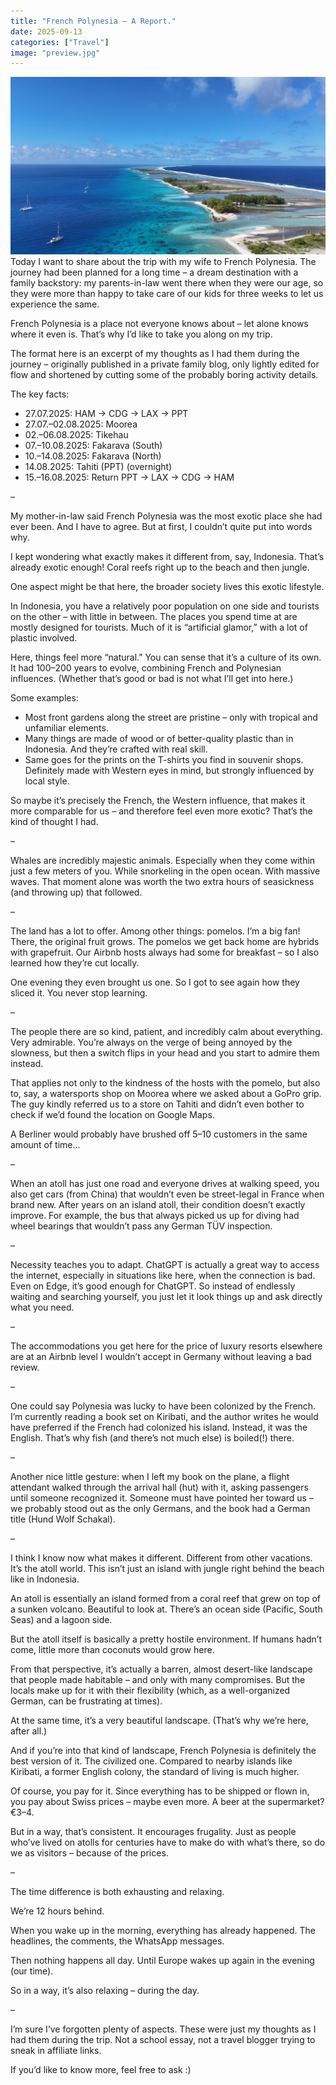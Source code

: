 ```yaml
---
title: "French Polynesia – A Report."
date: 2025-09-13
categories: ["Travel"]
image: "preview.jpg"
---
```


![Atoll](preview.jpg)
Today I want to share about the trip with my wife to French Polynesia. The journey had been planned for a long time – a dream destination with a family backstory: my parents-in-law went there when they were our age, so they were more than happy to take care of our kids for three weeks to let us experience the same.

French Polynesia is a place not everyone knows about – let alone knows where it even is. That’s why I’d like to take you along on my trip.

The format here is an excerpt of my thoughts as I had them during the journey – originally published in a private family blog, only lightly edited for flow and shortened by cutting some of the probably boring activity details.

The key facts:

- 27.07.2025: HAM → CDG → LAX → PPT
- 27.07.–02.08.2025: Moorea
- 02.–06.08.2025: Tikehau
- 07.–10.08.2025: Fakarava (South)
- 10.–14.08.2025: Fakarava (North)
- 14.08.2025: Tahiti (PPT) (overnight)
- 15.–16.08.2025: Return PPT → LAX → CDG → HAM

–

My mother-in-law said French Polynesia was the most exotic place she had ever been. And I have to agree. But at first, I couldn’t quite put into words why.

I kept wondering what exactly makes it different from, say, Indonesia. That’s already exotic enough! Coral reefs right up to the beach and then jungle.

One aspect might be that here, the broader society lives this exotic lifestyle.

In Indonesia, you have a relatively poor population on one side and tourists on the other – with little in between. The places you spend time at are mostly designed for tourists. Much of it is “artificial glamor,” with a lot of plastic involved.

Here, things feel more “natural.” You can sense that it’s a culture of its own. It had 100–200 years to evolve, combining French and Polynesian influences. (Whether that’s good or bad is not what I’ll get into here.)

Some examples:

- Most front gardens along the street are pristine – only with tropical and unfamiliar elements.
- Many things are made of wood or of better-quality plastic than in Indonesia. And they’re crafted with real skill.
- Same goes for the prints on the T-shirts you find in souvenir shops. Definitely made with Western eyes in mind, but strongly influenced by local style.

So maybe it’s precisely the French, the Western influence, that makes it more comparable for us – and therefore feel even more exotic? That’s the kind of thought I had.

–

Whales are incredibly majestic animals. Especially when they come within just a few meters of you. While snorkeling in the open ocean. With massive waves. That moment alone was worth the two extra hours of seasickness (and throwing up) that followed.

–

The land has a lot to offer. Among other things: pomelos. I’m a big fan! There, the original fruit grows. The pomelos we get back home are hybrids with grapefruit. Our Airbnb hosts always had some for breakfast – so I also learned how they’re cut locally.

One evening they even brought us one. So I got to see again how they sliced it. You never stop learning.

–

The people there are so kind, patient, and incredibly calm about everything. Very admirable. You’re always on the verge of being annoyed by the slowness, but then a switch flips in your head and you start to admire them instead.

That applies not only to the kindness of the hosts with the pomelo, but also to, say, a watersports shop on Moorea where we asked about a GoPro grip. The guy kindly referred us to a store on Tahiti and didn’t even bother to check if we’d found the location on Google Maps.

A Berliner would probably have brushed off 5–10 customers in the same amount of time…

–

When an atoll has just one road and everyone drives at walking speed, you also get cars (from China) that wouldn’t even be street-legal in France when brand new. After years on an island atoll, their condition doesn’t exactly improve. For example, the bus that always picked us up for diving had wheel bearings that wouldn’t pass any German TÜV inspection.

–

Necessity teaches you to adapt. ChatGPT is actually a great way to access the internet, especially in situations like here, when the connection is bad. Even on Edge, it’s good enough for ChatGPT. So instead of endlessly waiting and searching yourself, you just let it look things up and ask directly what you need.

–

The accommodations you get here for the price of luxury resorts elsewhere are at an Airbnb level I wouldn’t accept in Germany without leaving a bad review.

–

One could say Polynesia was lucky to have been colonized by the French. I’m currently reading a book set on Kiribati, and the author writes he would have preferred if the French had colonized his island. Instead, it was the English. That’s why fish (and there’s not much else) is boiled(!) there.

–

Another nice little gesture: when I left my book on the plane, a flight attendant walked through the arrival hall (hut) with it, asking passengers until someone recognized it. Someone must have pointed her toward us – we probably stood out as the only Germans, and the book had a German title (Hund Wolf Schakal).

–

I think I know now what makes it different. Different from other vacations. It’s the atoll world. This isn’t just an island with jungle right behind the beach like in Indonesia.

An atoll is essentially an island formed from a coral reef that grew on top of a sunken volcano. Beautiful to look at. There’s an ocean side (Pacific, South Seas) and a lagoon side.

But the atoll itself is basically a pretty hostile environment. If humans hadn’t come, little more than coconuts would grow here.

From that perspective, it’s actually a barren, almost desert-like landscape that people made habitable – and only with many compromises. But the locals make up for it with their flexibility (which, as a well-organized German, can be frustrating at times).

At the same time, it’s a very beautiful landscape. (That’s why we’re here, after all.)

And if you’re into that kind of landscape, French Polynesia is definitely the best version of it. The civilized one. Compared to nearby islands like Kiribati, a former English colony, the standard of living is much higher.

Of course, you pay for it. Since everything has to be shipped or flown in, you pay about Swiss prices – maybe even more. A beer at the supermarket? €3–4.

But in a way, that’s consistent. It encourages frugality. Just as people who’ve lived on atolls for centuries have to make do with what’s there, so do we as visitors – because of the prices.

–

The time difference is both exhausting and relaxing.

We’re 12 hours behind.

When you wake up in the morning, everything has already happened. The headlines, the comments, the WhatsApp messages.

Then nothing happens all day. Until Europe wakes up again in the evening (our time).

So in a way, it’s also relaxing – during the day.

–

I’m sure I’ve forgotten plenty of aspects. These were just my thoughts as I had them during the trip. Not a school essay, not a travel blogger trying to sneak in affiliate links.

If you’d like to know more, feel free to ask :)
